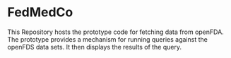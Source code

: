 # FedMedCo
This Repository hosts the prototype code for fetching data from openFDA. The prototype provides a mechanism for running
queries against the openFDS data sets. It then displays the results of the query.
